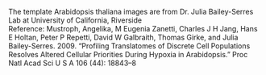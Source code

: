 The template Arabidopsis thaliana images are from Dr. Julia Bailey-Serres Lab at University of California, Riverside  
Reference: Mustroph, Angelika, M Eugenia Zanetti, Charles J H Jang, Hans E Holtan, Peter P Repetti, David W Galbraith, Thomas Girke, and Julia Bailey-Serres. 2009. “Profiling Translatomes of Discrete Cell Populations Resolves Altered Cellular Priorities During Hypoxia in Arabidopsis.” Proc Natl Acad Sci U S A 106 (44): 18843–8
